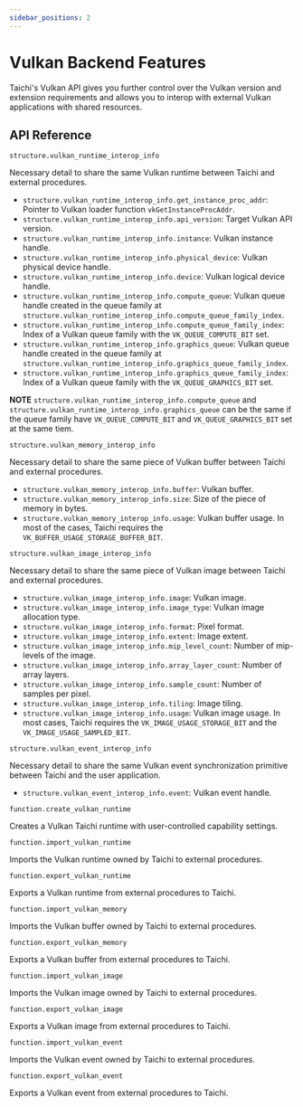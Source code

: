 ```yaml
---
sidebar_positions: 2
---
```


# Vulkan Backend Features

Taichi's Vulkan API gives you further control over the Vulkan version and extension requirements and allows you to interop with external Vulkan applications with shared resources.

## API Reference

`structure.vulkan_runtime_interop_info`

Necessary detail to share the same Vulkan runtime between Taichi and external procedures.

- `structure.vulkan_runtime_interop_info.get_instance_proc_addr`: Pointer to Vulkan loader function `vkGetInstanceProcAddr`.
- `structure.vulkan_runtime_interop_info.api_version`: Target Vulkan API version.
- `structure.vulkan_runtime_interop_info.instance`: Vulkan instance handle.
- `structure.vulkan_runtime_interop_info.physical_device`: Vulkan physical device handle.
- `structure.vulkan_runtime_interop_info.device`: Vulkan logical device handle.
- `structure.vulkan_runtime_interop_info.compute_queue`: Vulkan queue handle created in the queue family at `structure.vulkan_runtime_interop_info.compute_queue_family_index`.
- `structure.vulkan_runtime_interop_info.compute_queue_family_index`: Index of a Vulkan queue family with the `VK_QUEUE_COMPUTE_BIT` set.
- `structure.vulkan_runtime_interop_info.graphics_queue`: Vulkan queue handle created in the queue family at `structure.vulkan_runtime_interop_info.graphics_queue_family_index`.
- `structure.vulkan_runtime_interop_info.graphics_queue_family_index`: Index of a Vulkan queue family with the `VK_QUEUE_GRAPHICS_BIT` set.

**NOTE** `structure.vulkan_runtime_interop_info.compute_queue` and `structure.vulkan_runtime_interop_info.graphics_queue` can be the same if the queue family have `VK_QUEUE_COMPUTE_BIT` and `VK_QUEUE_GRAPHICS_BIT` set at the same tiem.

`structure.vulkan_memory_interop_info`

Necessary detail to share the same piece of Vulkan buffer between Taichi and external procedures.

- `structure.vulkan_memory_interop_info.buffer`: Vulkan buffer.
- `structure.vulkan_memory_interop_info.size`: Size of the piece of memory in bytes.
- `structure.vulkan_memory_interop_info.usage`: Vulkan buffer usage. In most of the cases, Taichi requires the `VK_BUFFER_USAGE_STORAGE_BUFFER_BIT`.

`structure.vulkan_image_interop_info`

Necessary detail to share the same piece of Vulkan image between Taichi and external procedures.

- `structure.vulkan_image_interop_info.image`: Vulkan image.
- `structure.vulkan_image_interop_info.image_type`: Vulkan image allocation type.
- `structure.vulkan_image_interop_info.format`: Pixel format.
- `structure.vulkan_image_interop_info.extent`: Image extent.
- `structure.vulkan_image_interop_info.mip_level_count`: Number of mip-levels of the image.
- `structure.vulkan_image_interop_info.array_layer_count`: Number of array layers.
- `structure.vulkan_image_interop_info.sample_count`: Number of samples per pixel.
- `structure.vulkan_image_interop_info.tiling`: Image tiling.
- `structure.vulkan_image_interop_info.usage`: Vulkan image usage. In most cases, Taichi requires the `VK_IMAGE_USAGE_STORAGE_BIT` and the `VK_IMAGE_USAGE_SAMPLED_BIT`.

`structure.vulkan_event_interop_info`

Necessary detail to share the same Vulkan event synchronization primitive between Taichi and the user application.

- `structure.vulkan_event_interop_info.event`: Vulkan event handle.

`function.create_vulkan_runtime`

Creates a Vulkan Taichi runtime with user-controlled capability settings.

`function.import_vulkan_runtime`

Imports the Vulkan runtime owned by Taichi to external procedures.

`function.export_vulkan_runtime`

Exports a Vulkan runtime from external procedures to Taichi.

`function.import_vulkan_memory`

Imports the Vulkan buffer owned by Taichi to external procedures.

`function.export_vulkan_memory`

Exports a Vulkan buffer from external procedures to Taichi.

`function.import_vulkan_image`

Imports the Vulkan image owned by Taichi to external procedures.

`function.export_vulkan_image`

Exports a Vulkan image from external procedures to Taichi.

`function.import_vulkan_event`

Imports the Vulkan event owned by Taichi to external procedures.

`function.export_vulkan_event`

Exports a Vulkan event from external procedures to Taichi.
